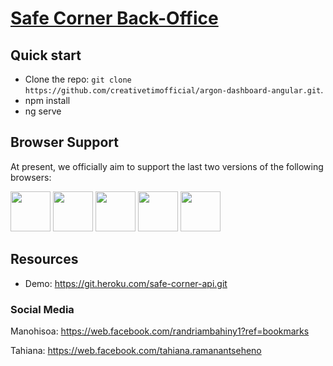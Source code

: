 # [Safe Corner Back-Office](https://git.heroku.com/safe-corner-api.git)

## Quick start
- Clone the repo: `git clone https://github.com/creativetimofficial/argon-dashboard-angular.git`.
- npm install
- ng serve

## Browser Support

At present, we officially aim to support the last two versions of the following browsers:

<img src="https://github.com/creativetimofficial/public-assets/blob/master/logos/chrome-logo.png?raw=true" width="64" height="64"> <img src="https://raw.githubusercontent.com/creativetimofficial/public-assets/master/logos/firefox-logo.png" width="64" height="64"> <img src="https://raw.githubusercontent.com/creativetimofficial/public-assets/master/logos/edge-logo.png" width="64" height="64"> <img src="https://raw.githubusercontent.com/creativetimofficial/public-assets/master/logos/safari-logo.png" width="64" height="64"> <img src="https://raw.githubusercontent.com/creativetimofficial/public-assets/master/logos/opera-logo.png" width="64" height="64">

## Resources
- Demo: <https://git.heroku.com/safe-corner-api.git>

### Social Media

Manohisoa: <https://web.facebook.com/randriambahiny1?ref=bookmarks>

Tahiana: <https://web.facebook.com/tahiana.ramanantseheno>

